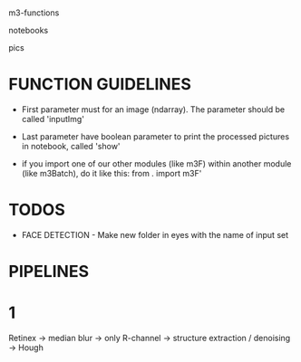 #

m3-functions

notebooks

pics


# FUNCTION GUIDELINES

* First parameter must for an image (ndarray). The parameter should be called 'inputImg'

* Last parameter have boolean parameter to print the processed pictures in notebook, called 'show'

* if you import one of our other modules (like m3F) within another module (like m3Batch), do it like this: from . import m3F'


# TODOS

* FACE DETECTION -  Make new folder in eyes with the name of input set

# PIPELINES

# 1
Retinex -> median blur -> only R-channel -> structure extraction / denoising -> Hough
